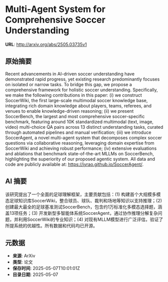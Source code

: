 # Multi-Agent System for Comprehensive Soccer Understanding

**URL**: http://arxiv.org/abs/2505.03735v1

## 原始摘要

Recent advancements in AI-driven soccer understanding have demonstrated rapid
progress, yet existing research predominantly focuses on isolated or narrow
tasks. To bridge this gap, we propose a comprehensive framework for holistic
soccer understanding. Specifically, we make the following contributions in this
paper: (i) we construct SoccerWiki, the first large-scale multimodal soccer
knowledge base, integrating rich domain knowledge about players, teams,
referees, and venues to enable knowledge-driven reasoning; (ii) we present
SoccerBench, the largest and most comprehensive soccer-specific benchmark,
featuring around 10K standardized multimodal (text, image, video) multi-choice
QA pairs across 13 distinct understanding tasks, curated through automated
pipelines and manual verification; (iii) we introduce SoccerAgent, a novel
multi-agent system that decomposes complex soccer questions via collaborative
reasoning, leveraging domain expertise from SoccerWiki and achieving robust
performance; (iv) extensive evaluations and ablations that benchmark
state-of-the-art MLLMs on SoccerBench, highlighting the superiority of our
proposed agentic system. All data and code are publicly available at:
https://jyrao.github.io/SoccerAgent/.


## AI 摘要

该研究提出了一个全面的足球理解框架，主要贡献包括：(1) 构建首个大规模多模态足球知识库SoccerWiki，整合球员、球队、裁判和场地等知识以支持推理；(2) 创建最大最全的足球基准测试SoccerBench，包含约1万标准化多模态选择题，涵盖13项任务；(3) 开发新型多智能体系统SoccerAgent，通过协作推理分解复杂问题，并利用SoccerWiki的专业知识；(4) 对现有MLLM模型进行广泛评估，验证了所提系统的优越性。所有数据和代码均已开源。

## 元数据

- **来源**: ArXiv
- **类型**: 论文
- **保存时间**: 2025-05-07T10:01:01Z
- **目录日期**: 2025-05-07
